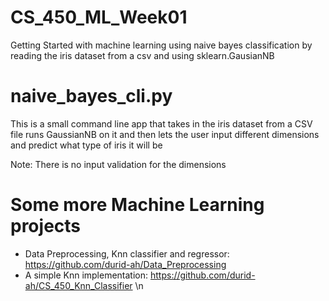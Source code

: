 # CS_450_ML_Week01
Getting Started with machine learning using naive bayes classification by reading the iris dataset from a csv and using sklearn.GausianNB


# naive_bayes_cli.py

This is a small command line app that takes in the iris dataset from a CSV file runs GaussianNB on it and then lets the user input different
dimensions and predict what type of iris it will be

Note: There is no input validation for the dimensions

# Some more Machine Learning projects

* Data Preprocessing, Knn classifier and regressor: https://github.com/durid-ah/Data_Preprocessing  
* A simple Knn implementation: https://github.com/durid-ah/CS_450_Knn_Classifier \n
